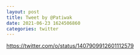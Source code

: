 ```yaml
--- 
layout: post 
title: Tweet by @Patiwak 
date: 2021-06-23 1624506860 
categories: twitter 
--- 
```

https://twitter.com/o/status/1407909912601112579